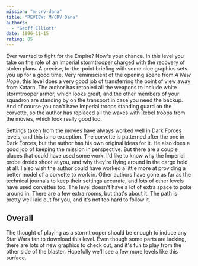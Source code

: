```yaml
---
mission: "m-crv-dana"
title: "REVIEW: M/CRV Dana"
authors: 
  - "Geoff Elliott"
date: 1996-11-15
rating: 85
---
```


Ever wanted to fight for the Empire? Now's your chance. In this level you take on the role of an Imperial stormtrooper charged with the recovery of stolen plans. A precise, to-the-point briefing with some nice graphics sets you up for a good time. Very reminiscient of the opening scene from *A New Hope*, this level does a very good job of transferring the point of view away from Katarn. The author has retooled all the weapons to include white stormtrooper armor, which looks great, and the other members of your squadron are standing by on the transport in case you need the backup. And of course you can't have Imperial troops standing guard on the corvette, so the author has replaced all the waxes with Rebel troops from the movies, which look really good too.

Settings taken from the movies have always worked well in Dark Forces levels, and this is no exception. The corvette is patterned after the one in Dark Forces, but the author has his own original ideas for it. He also does a good job of keeping the mission in perspective. But there are a couple places that could have used some work. I'd like to know why the Imperial probe droids shoot at you, and why they're flying around in the cargo hold at all. I also wish the author could have worked a little more at providing a better model of a corvette to work in. Other authors have gone as far as the technical journals to keep their settings accurate, and lots of other levels have used corvettes too. The level doesn't have a lot of extra space to poke around in. There are a few extra rooms, but that's about it. The path is pretty well laid out for you, and it's not too hard to follow it.

## Overall

The thought of playing as a stormtrooper should be enough to induce any Star Wars fan to download this level. Even though some parts are lacking, there are lots of new graphics to check out, and it's fun to play from the other side of the blaster. Hopefully we'll see a few more levels like this surface.